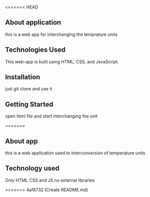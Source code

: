 <<<<<<< HEAD
## About application

this is a web app for interchanging the temprature units


## Technologies Used

This web-app is built using HTML, CSS, and JavaScript.

## Installation

just git clone and use it

## Getting Started

open html file and start interchanging the unit


=======
## About app
<p>this is a web application used to interconversion of temperature  units </p>

## Technology used 
<p>Only HTML CSS and JS no external libraries</p>
>>>>>>> 4af8732 (Create README.md)
